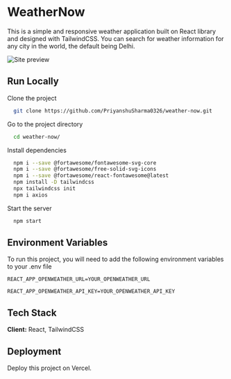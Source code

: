 
# WeatherNow

This is a simple and responsive weather application built on React library and designed with TailwindCSS. You can search for weather information for any city in the world, the default being Delhi.

![Site preview](https://api.pikwy.com/web/642d498f060c674f9a61cf50.jpg)


## Run Locally

Clone the project

```bash
  git clone https://github.com/PriyanshuSharma0326/weather-now.git
```

Go to the project directory

```bash
  cd weather-now/
```

Install dependencies

```bash
  npm i --save @fortawesome/fontawesome-svg-core
  npm i --save @fortawesome/free-solid-svg-icons
  npm i --save @fortawesome/react-fontawesome@latest
  npm install -D tailwindcss
  npx tailwindcss init
  npm i axios
```

Start the server

```bash
  npm start
```
## Environment Variables

To run this project, you will need to add the following environment variables to your .env file

`REACT_APP_OPENWEATHER_URL=YOUR_OPENWEATHER_URL`

`REACT_APP_OPENWEATHER_API_KEY=YOUR_OPENWEATHER_API_KEY`


## Tech Stack

**Client:** React, TailwindCSS


## Deployment

Deploy this project on Vercel.

